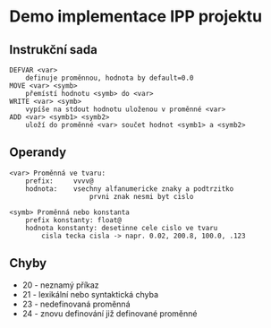 # Demo implementace IPP projektu

## Instrukční sada
```
DEFVAR <var>
    definuje proměnnou, hodnota by default=0.0
MOVE <var> <symb>
    přemístí hodnotu <symb> do <var>
WRITE <var> <symb>
    vypíše na stdout hodnotu uloženou v proměnné <var>
ADD <var> <symb1> <symb2>
    uloží do proměnné <var> součet hodnot <symb1> a <symb2>
```

## Operandy
```
<var> Proměnná ve tvaru:
    prefix:     vvvv@
    hodnota:    vsechny alfanumericke znaky a podtrzitko
                    prvni znak nesmi byt cislo

<symb> Proměnná nebo konstanta
    prefix konstanty: float@
    hodnota konstanty: desetinne cele cislo ve tvaru
        cisla tecka cisla -> napr. 0.02, 200.8, 100.0, .123
```

## Chyby
- 20 - neznamý příkaz
- 21 - lexikální nebo syntaktická chyba
- 23 - nedefinovaná proměnná
- 24 - znovu definování již definované proměnné
